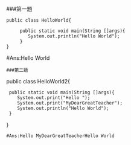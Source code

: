 ###第一題
```
public class HelloWorld{

     public static void main(String []args){
        System.out.println("Hello World");
     }
}
```
#Ans:Hello World
```
###第二題
```
public class HelloWorld2{

     public static void main(String []args){
        System.out.print("Hello ");
		System.out.print("MyDearGreatTeacher");
		System.out.println("Hello World");	
     }
}
```
#Ans:Hello MyDearGreatTeacherHello World








